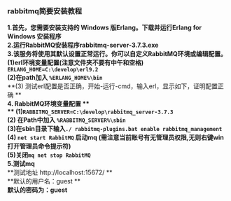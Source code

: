 ### rabbitmq简要安装教程
**1.首先，您需要安装支持的 Windows 版Erlang。下载并运行Erlang for Windows 安装程序**  
**2.运行RabbitMQ安装程序rabbitmq-server-3.7.3.exe**  
**3.该服务将使用其默认设置正常运行。你可以自定义RabbitMQ环境或编辑配置。**  
 **(1)erl环境变量配置(注意文件夹不要有中午和空格)  `ERLANG_HOME=C:\develop\erl9.2`**  
 **(2)在path加入 `%ERLANG_HOME%\bin`**  
 **(3) 测试erl配置是否正确，开始-运行-cmd，输入erl，显示如下，证明配置正确 **  
**4. RabbitMQ环境变量配置 **  
** (1)`RABBITMQ_SERVER=C:\develop\rabbitmq_server-3.7.3`**  
 **(2) 在Path中加入 `%RABBITMQ_SERVER%\sbin`**  
**(3)在sbin目录下输入`./ rabbitmq-plugins.bat enable rabbitmq_management`**  
 **(4) `net start RabbitMQ` 启动mq (需注意当前账号有无管理员权限,无则右键win打开管理员命令提示符)**  
 **(5)关闭`mq net stop RabbitMQ`**  
**5.测试mq**  
**测试地址 http://localhost:15672/ **  
**默认的用户名：guest **  
**默认的密码为：guest**  
